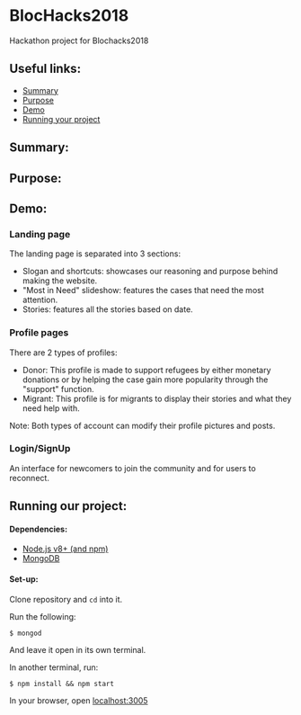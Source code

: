 # BlocHacks2018
Hackathon project for Blochacks2018

## Useful links:

* [Summary](#summary)
* [Purpose](#purpose)
* [Demo](#demo)
* [Running your project](#run)

## <a name="summary"></a> Summary:

## <a name="purpose"></a> Purpose:

## <a name="demo"></a> Demo:

### Landing page

The landing page is separated into 3 sections:
- Slogan and shortcuts: showcases our reasoning and purpose behind making the website.
- "Most in Need" slideshow: features the cases that need the most attention.
- Stories: features all the stories based on date.

### Profile pages

There are 2 types of profiles:
- Donor: This profile is made to support refugees by either monetary donations or 
by helping the case gain more popularity through the "support" function.
- Migrant: This profile is for migrants to display their stories and what they need help with.

Note: Both types of account can modify their profile pictures and posts.

### Login/SignUp

An interface for newcomers to join the community and for users to reconnect.


## <a name="run"></a> Running our project:

#### Dependencies:
* [Node.js v8+ (and npm)](https://nodejs.org/en/)
* [MongoDB](https://www.mongodb.com/)

#### Set-up:
Clone repository and `cd` into it.

Run the following:
```
$ mongod
```
And leave it open in its own terminal.

In another terminal, run:
```
$ npm install && npm start
```

In your browser, open [localhost:3005](localhost:3005)